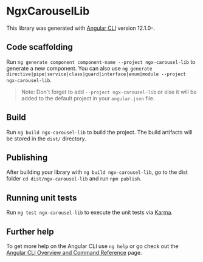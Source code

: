 # NgxCarouselLib

This library was generated with [Angular CLI](https://github.com/angular/angular-cli) version 12.1.0-.

## Code scaffolding

Run `ng generate component component-name --project ngx-carousel-lib` to generate a new component. You can also
use `ng generate directive|pipe|service|class|guard|interface|enum|module --project ngx-carousel-lib`.
> Note: Don't forget to add `--project ngx-carousel-lib` or else it will be added to the default project in your `angular.json` file.

## Build

Run `ng build ngx-carousel-lib` to build the project. The build artifacts will be stored in the `dist/` directory.

## Publishing

After building your library with `ng build ngx-carousel-lib`, go to the dist folder `cd dist/ngx-carousel-lib` and
run `npm publish`.

## Running unit tests

Run `ng test ngx-carousel-lib` to execute the unit tests via [Karma](https://karma-runner.github.io).

## Further help

To get more help on the Angular CLI use `ng help` or go check out
the [Angular CLI Overview and Command Reference](https://angular.io/cli) page.
